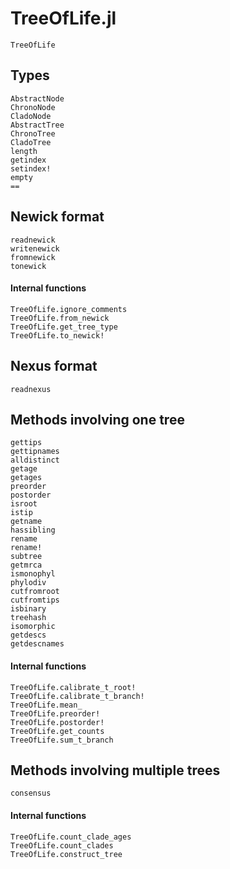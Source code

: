 # TreeOfLife.jl

```@docs
TreeOfLife
```

## Types

```@docs
AbstractNode
ChronoNode
CladoNode
AbstractTree
ChronoTree
CladoTree
length
getindex
setindex!
empty
==
```

## Newick format

```@docs
readnewick
writenewick
fromnewick
tonewick
```

#### Internal functions

```@docs
TreeOfLife.ignore_comments
TreeOfLife.from_newick
TreeOfLife.get_tree_type
TreeOfLife.to_newick!
```

## Nexus format

```@docs
readnexus
```

## Methods involving one tree

```@docs
gettips
gettipnames
alldistinct
getage
getages
preorder
postorder
isroot
istip
getname
hassibling
rename
rename!
subtree
getmrca
ismonophyl
phylodiv
cutfromroot
cutfromtips
isbinary
treehash
isomorphic
getdescs
getdescnames
```

#### Internal functions

```@docs
TreeOfLife.calibrate_t_root!
TreeOfLife.calibrate_t_branch!
TreeOfLife.mean_
TreeOfLife.preorder!
TreeOfLife.postorder!
TreeOfLife.get_counts
TreeOfLife.sum_t_branch
```

## Methods involving multiple trees

```@docs
consensus
```

#### Internal functions

```@docs
TreeOfLife.count_clade_ages
TreeOfLife.count_clades
TreeOfLife.construct_tree
```
